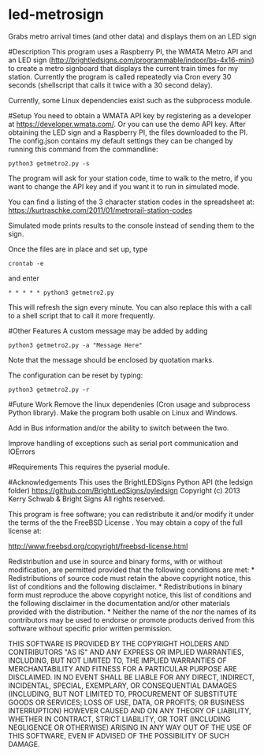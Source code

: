 # led-metrosign
Grabs metro arrival times (and other data) and displays them on an LED sign

#Description
This program uses a Raspberry PI, the WMATA Metro API and an LED sign (http://brightledsigns.com/programmable/indoor/bs-4x16-mini)
to create a metro signboard that displays the current train times for my station.  Currently the program is called repeatedly via Cron every 30 seconds (shellscript that calls it twice with a 30 second delay).

Currently, some Linux dependencies exist such as the subprocess module.

#Setup
You need to obtain a WMATA API key by registering as a developer at https://developer.wmata.com/.  Or you can use the demo API key.  After obtaining the LED sign and a Raspberry PI, the files downloaded to the PI.  The config.json contains my default settings they can be changed by running this command from the commandline:

```
python3 getmetro2.py -s
```

The program will ask for your station code, time to walk to the metro, if you want to change the API key and if you want it to run in simulated mode.

You can find a listing of the 3 character station codes in the spreadsheet at:
https://kurtraschke.com/2011/01/metrorail-station-codes

Simulated mode prints results to the console instead of sending them to the sign.

Once the files are in place and set up, type

```
crontab -e
```

and enter

```
* * * * * python3 getmetro2.py
```

This will refresh the sign every minute. You can also replace this with a call to a shell script that to call it more frequently.

#Other Features
A custom message may be added by adding

```
python3 getmetro2.py -a "Message Here"
```

Note that the message should be enclosed by quotation marks.

The configuration can be reset by typing:

```
python3 getmetro2.py -r
```

#Future Work
Remove the linux dependenies (Cron usage and subprocess Python library).  Make the program both usable on Linux and Windows.

Add in Bus information and/or the ability to switch between the two.

Improve handling of exceptions such as serial port communication and IOErrors

#Requirements
This requires the pyserial module.

#Acknowledgements
This uses the BrightLEDSigns Python API (the ledsign folder)
https://github.com/BrightLedSigns/pyledsign
Copyright (c) 2013 Kerry Schwab & Bright Signs All rights reserved.

This program is free software; you can redistribute it and/or modify it under the terms of the the FreeBSD License . You may obtain a copy of the full license at:

http://www.freebsd.org/copyright/freebsd-license.html

Redistribution and use in source and binary forms, with or without modification, are permitted provided that the following conditions are met: * Redistributions of source code must retain the above copyright notice, this list of conditions and the following disclaimer. * Redistributions in binary form must reproduce the above copyright notice, this list of conditions and the following disclaimer in the documentation and/or other materials provided with the distribution. * Neither the name of the nor the names of its contributors may be used to endorse or promote products derived from this software without specific prior written permission.

THIS SOFTWARE IS PROVIDED BY THE COPYRIGHT HOLDERS AND CONTRIBUTORS "AS IS" AND ANY EXPRESS OR IMPLIED WARRANTIES, INCLUDING, BUT NOT LIMITED TO, THE IMPLIED WARRANTIES OF MERCHANTABILITY AND FITNESS FOR A PARTICULAR PURPOSE ARE DISCLAIMED. IN NO EVENT SHALL BE LIABLE FOR ANY DIRECT, INDIRECT, INCIDENTAL, SPECIAL, EXEMPLARY, OR CONSEQUENTIAL DAMAGES (INCLUDING, BUT NOT LIMITED TO, PROCUREMENT OF SUBSTITUTE GOODS OR SERVICES; LOSS OF USE, DATA, OR PROFITS; OR BUSINESS INTERRUPTION) HOWEVER CAUSED AND ON ANY THEORY OF LIABILITY, WHETHER IN CONTRACT, STRICT LIABILITY, OR TORT (INCLUDING NEGLIGENCE OR OTHERWISE) ARISING IN ANY WAY OUT OF THE USE OF THIS SOFTWARE, EVEN IF ADVISED OF THE POSSIBILITY OF SUCH DAMAGE.
